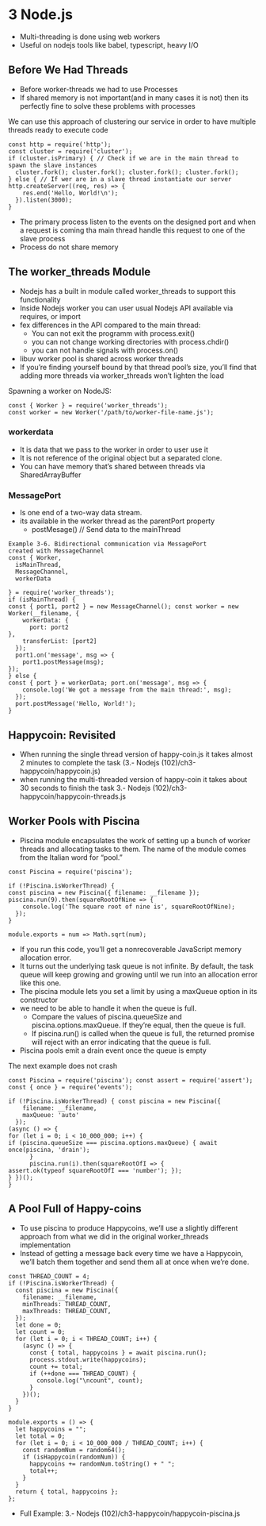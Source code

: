 # 3 Node.js

- Multi-threading is done using web workers
- Useful on nodejs tools like babel, typescript, heavy I/O

## Before We Had Threads

- Before worker-threads we had to use Processes
- If shared memory is not important(and in many cases it is not) then its perfectly fine to solve these problems with processes

We can use this approach of clustering our service in order to have multiple threads ready to execute code

```
const http = require('http');
const cluster = require('cluster');
if (cluster.isPrimary) { // Check if we are in the main thread to spawn the slave instances
  cluster.fork(); cluster.fork(); cluster.fork(); cluster.fork();
} else { // If wer are in a slave thread instantiate our server
http.createServer((req, res) => {
    res.end('Hello, World!\n');
  }).listen(3000);
}
```

- The primary process listen to the events on the designed port and when a request is coming tha main thread handle this request to one of the slave process
- Process do not share memory

## The worker_threads Module

- Nodejs has a built in module called worker_threads to support this functionality
- Inside Nodejs worker you can user usual Nodejs API available via requires, or import
- fex differences in the API compared to the main thread:
  - You can not exit the programm with process.exit()
  - you can not change working directories with process.chdir()
  - you can not handle signals with process.on()
- libuv worker pool is shared across worker threads
- If you’re finding yourself bound by that thread pool’s size, you’ll find that adding more threads via worker_threads won’t lighten the load

Spawning a worker on NodeJS:

```
const { Worker } = require('worker_threads');
const worker = new Worker('/path/to/worker-file-name.js');
```

### workerdata

- It is data that we pass to the worker in order to user use it
- It is not reference of the original object but a separated clone.
- You can have memory that’s shared between threads via SharedArrayBuffer

### MessagePort

- Is one end of a two-way data stream.
- its available in the worker thread as the parentPort property
  - postMesage() // Send data to the mainThread

```
Example 3-6. Bidirectional communication via MessagePort
created with MessageChannel
const { Worker,
  isMainThread,
  MessageChannel,
  workerData

} = require('worker_threads');
if (isMainThread) {
const { port1, port2 } = new MessageChannel(); const worker = new Worker(__filename, {
    workerData: {
      port: port2
},
    transferList: [port2]
  });
  port1.on('message', msg => {
    port1.postMessage(msg);
});
} else {
const { port } = workerData; port.on('message', msg => {
    console.log('We got a message from the main thread:', msg);
  });
  port.postMessage('Hello, World!');
}

```

## Happycoin: Revisited

- When running the single thread version of happy-coin.js it takes almost 2 minutes to complete the task (3.- Nodejs (102)/ch3-happycoin/happycoin.js)
- when running the multi-threaded version of happy-coin it takes about 30 seconds to finish the task 3.- Nodejs (102)/ch3-happycoin/happycoin-threads.js

## Worker Pools with Piscina

- Piscina module encapsulates the work of setting up a bunch of worker threads and allocating tasks to them. The name of the module comes from the Italian word for “pool.”

```
const Piscina = require('piscina');

if (!Piscina.isWorkerThread) {
const piscina = new Piscina({ filename: __filename }); piscina.run(9).then(squareRootOfNine => {
    console.log('The square root of nine is', squareRootOfNine);
  });
}

module.exports = num => Math.sqrt(num);
```

- If you run this code, you’ll get a nonrecoverable JavaScript memory allocation error.
- It turns out the underlying task queue is not infinite. By default, the task queue will keep growing and growing until we run into an allocation error like this one.
- The piscina module lets you set a limit by using a maxQueue option in its constructor
- we need to be able to handle it when the queue is full.
  - Compare the values of piscina.queueSize and piscina.options.maxQueue. If they’re equal, then the queue is full.
  - If piscina.run() is called when the queue is full, the returned promise will reject with an error indicating that the queue is full.
- Piscina pools emit a drain event once the queue is empty

The next example does not crash

```
const Piscina = require('piscina'); const assert = require('assert'); const { once } = require('events');

if (!Piscina.isWorkerThread) { const piscina = new Piscina({
    filename: __filename,
    maxQueue: 'auto'
  });
(async () => {
for (let i = 0; i < 10_000_000; i++) {
if (piscina.queueSize === piscina.options.maxQueue) { await once(piscina, 'drain');
      }
      piscina.run(i).then(squareRootOfI => {
assert.ok(typeof squareRootOfI === 'number'); });
} })();
}
```

## A Pool Full of Happy-coins

- To use piscina to produce Happycoins, we’ll use a slightly different approach from what we did in the original worker_threads implementation
- Instead of getting a message back every time we have a Happycoin, we’ll batch them together and send them all at once when we’re done.

```
const THREAD_COUNT = 4;
if (!Piscina.isWorkerThread) {
  const piscina = new Piscina({
    filename: __filename,
    minThreads: THREAD_COUNT,
    maxThreads: THREAD_COUNT,
  });
  let done = 0;
  let count = 0;
  for (let i = 0; i < THREAD_COUNT; i++) {
    (async () => {
      const { total, happycoins } = await piscina.run();
      process.stdout.write(happycoins);
      count += total;
      if (++done === THREAD_COUNT) {
        console.log("\ncount", count);
      }
    })();
  }
}

module.exports = () => {
  let happycoins = "";
  let total = 0;
  for (let i = 0; i < 10_000_000 / THREAD_COUNT; i++) {
    const randomNum = random64();
    if (isHappycoin(randomNum)) {
      happycoins += randomNum.toString() + " ";
      total++;
    }
  }
  return { total, happycoins };
};

```

- Full Example: 3.- Nodejs (102)/ch3-happycoin/happycoin-piscina.js
